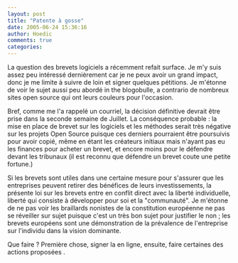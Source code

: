 ```yaml
---
layout: post
title: "Patente à gosse"
date: 2005-06-24 15:36:16
author: Hoedic
comments: true
categories: 
---
```



La question des brevets logiciels a récemment refait surface. Je m'y suis assez peu intéressé dernièrement car je ne peux avoir un grand impact, donc je me limite à suivre de loin et signer quelques pétitions. Je m'étonne de voir le sujet aussi peu abordé in the blogobulle, a contrario de nombreux sites open source qui ont  leurs couleurs pour l'occasion.

Bref, comme me l'a rappelé un courriel, la décision définitive devrait être prise dans la seconde semaine de Juillet. La conséquence probable : la mise en place de brevet sur les logiciels et les méthodes serait très négative sur les projets Open Source puisque ces derniers pourraient être poursuivis pour avoir copié, même en étant les créateurs initiaux mais n'ayant pas eu les finances pour acheter un brevet, et encore moins pour le défendre devant les tribunaux (il est reconnu que défendre un brevet coute une petite fortune.)

Si les brevets sont utiles dans une certaine mesure pour s'assurer que les entreprises peuvent retirer des bénéfices de leurs investissements, la présente loi sur les brevets entre en conflit direct avec la liberté individuelle, liberté qui consiste à développer pour soi et la "communauté". Je m'étonne de ne pas voir les braillards nonistes de la constitution européenne ne pas se réveiller sur sujet puisque c'est un très bon sujet pour justifier le non ; les brevets européens sont une démonstration de la prévalence de l'entreprise sur l'individu dans la vision dominante.

Que faire ? Première chose, signer la  en ligne, ensuite, faire certaines des actions proposées .